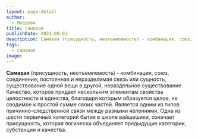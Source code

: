 ```yaml
---
layout: page-detail
author:
  - Яшодеви
title: самавая
publishDate: 2024-09-01
description: Самавая (присущность, неотъемлемость) - комбинация, союз, соединение; постоянная и неразделимая связь или сущность, существование одной вещи в другой, нераздельное существование.
tags:
  - самавая
image:
---
```

**Самавая** (присущность, неотъемлемость) - комбинация, союз, соединение; постоянная и неразделимая связь или сущность, существование одной вещи в другой, нераздельное существование. Качество, которое придает нескольким элементам свойства целостности и единства, благодаря которым образуется целое, не сводимое к простой сумме своих частей. Является одним из типов причинно-следственной связи между разными явлениями.
Одна из шести первичных категорий бытия в школе вайшешики, означает присущность, которая логически объединяет предыдущие категории, субстанции и качества.


